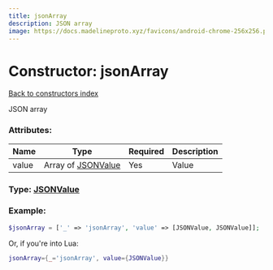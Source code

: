 ```yaml
---
title: jsonArray
description: JSON array
image: https://docs.madelineproto.xyz/favicons/android-chrome-256x256.png
---
```

# Constructor: jsonArray  
[Back to constructors index](index.md)



JSON array

### Attributes:

| Name     |    Type       | Required | Description |
|----------|---------------|----------|-------------|
|value|Array of [JSONValue](../types/JSONValue.md) | Yes|Value|



### Type: [JSONValue](../types/JSONValue.md)


### Example:

```php
$jsonArray = ['_' => 'jsonArray', 'value' => [JSONValue, JSONValue]];
```  


Or, if you're into Lua:

```lua
jsonArray={_='jsonArray', value={JSONValue}}

```


